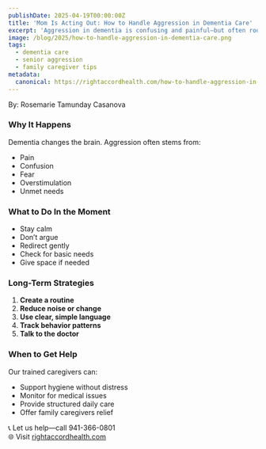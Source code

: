 ```yaml
---
publishDate: 2025-04-19T00:00:00Z
title: 'Mom Is Acting Out: How to Handle Aggression in Dementia Care'
excerpt: 'Aggression in dementia is confusing and painful—but often rooted in unmet needs or fear. Learn how to respond, what to avoid, and when to ask for help.'
image: /blog/2025/how-to-handle-aggression-in-dementia-care.png
tags:
  - dementia care
  - senior aggression
  - family caregiver tips
metadata:
  canonical: https://rightaccordhealth.com/how-to-handle-aggression-in-dementia-care
---
```


By: Rosemarie Tamunday Casanova

### Why It Happens

Dementia changes the brain. Aggression often stems from:

- Pain  
- Confusion  
- Fear  
- Overstimulation  
- Unmet needs  

### What to Do In the Moment

- Stay calm  
- Don’t argue  
- Redirect gently  
- Check for basic needs  
- Give space if needed  

### Long-Term Strategies

1. **Create a routine**  
2. **Reduce noise or change**  
3. **Use clear, simple language**  
4. **Track behavior patterns**  
5. **Talk to the doctor**

### When to Get Help

Our trained caregivers can:

- Support hygiene without distress  
- Monitor for medical issues  
- Provide structured daily care  
- Offer family caregivers relief  

📞 Let us help—call 941-366-0801  
🌐 Visit [rightaccordhealth.com](https://rightaccordhealth.com)
